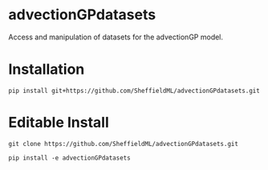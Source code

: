 # advectionGPdatasets
Access and manipulation of datasets for the advectionGP model.

# Installation
```pip install git+https://github.com/SheffieldML/advectionGPdatasets.git```

# Editable Install
```git clone https://github.com/SheffieldML/advectionGPdatasets.git```

```pip install -e advectionGPdatasets```


